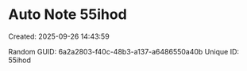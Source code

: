 ﻿# Auto Note 55ihod
Created: 2025-09-26 14:43:59

Random GUID: 6a2a2803-f40c-48b3-a137-a6486550a40b
Unique ID: 55ihod
